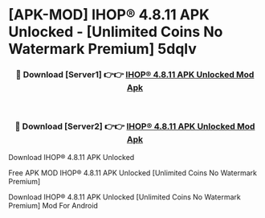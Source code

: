 # [APK-MOD] IHOP® 4.8.11 APK Unlocked - [Unlimited Coins No Watermark Premium] 5dqlv



<div align="center">
<h3>🔴 Download [Server1] 👉👉 <a href="https://momento.my/?title=IHOP®_4.8.11_APK_Unlocked">IHOP® 4.8.11 APK Unlocked Mod Apk</a></h3><br>

<h3>🔴 Download [Server2] 👉👉 <a href="https://momento.my/?title=IHOP®_4.8.11_APK_Unlocked">IHOP® 4.8.11 APK Unlocked Mod Apk</a></h3>
</div>



Download IHOP® 4.8.11 APK Unlocked 

Free APK MOD IHOP® 4.8.11 APK Unlocked [Unlimited Coins No Watermark Premium]

Download IHOP® 4.8.11 APK Unlocked [Unlimited Coins No Watermark Premium] Mod For Android
